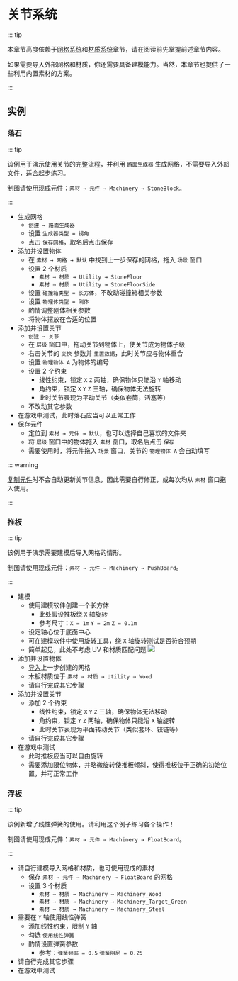 # 关节系统

::: tip

本章节高度依赖于[网格系统](/advanced/mesh-system.md)和[材质系统](/advanced/material-system.md)章节，请在阅读前先掌握前述章节内容。

如果需要导入外部网格和材质，你还需要具备建模能力。当然，本章节也提供了一些利用内置素材的方案。

:::

## 实例

### 落石

::: tip

该例用于演示使用关节的完整流程，并利用 `路面生成器` 生成网格，不需要导入外部文件，适合起步练习。

制图请使用现成元件：`素材 → 元件 → Machinery → StoneBlock`。

:::

- 生成网格
  - `创建 → 路面生成器`
  - 设置 `生成器类型 = 拐角`
  - 点击 `保存网格`，取名后点击保存
- 添加并设置物体
  - 在 `素材 → 网格 → 默认` 中找到上一步保存的网格，拖入 `场景` 窗口
  - 设置 2 个材质
    - `素材 → 材质 → Utility → StoneFloor`
    - `素材 → 材质 → Utility → StoneFloorSide`
  - 设置 `碰撞箱类型 = 长方体`，不改动碰撞箱相关参数
  - 设置 `物理体类型 = 刚体`
  - 酌情调整刚体相关参数
  - 将物体摆放在合适的位置
- 添加并设置关节
  - `创建 → 关节`
  - 在 `层级` 窗口中，拖动关节到物体上，使关节成为物体子级
  - 右击关节的 `变换` 参数并 `重置数据`，此时关节应与物体重合
  - 设置 `物理物体 A` 为物体的编号
  - 设置 2 个约束
    - 线性约束，锁定 `X` `Z` 两轴，确保物体只能沿 `Y` 轴移动
    - 角约束，锁定 `X` `Y` `Z` 三轴，确保物体无法旋转
    - 此时关节表现为平动关节（类似套筒，活塞等）
  - 不改动其它参数
- 在游戏中测试，此时落石应当可以正常工作
- 保存元件
  - 定位到 `素材 → 元件 → 默认`，也可以选择自己喜欢的文件夹
  - 将 `层级` 窗口中的物体拖入 `素材` 窗口，取名后点击 `保存`
  - 需要使用时，将元件拖入 `场景` 窗口，关节的 `物理物体 A` 会自动填写

::: warning

[复制元件](/start/basic-operation.md#复制元件)时不会自动更新关节信息，因此需要自行修正，或每次均从 `素材` 窗口拖入使用。

:::

### 推板

::: tip

该例用于演示需要建模后导入网格的情形。

制图请使用现成元件：`素材 → 元件 → Machinery → PushBoard`。

:::

- 建模
  - 使用建模软件创建一个长方体
    - 此处假设推板绕 `X` 轴旋转
    - 参考尺寸：`X = 1m` `Y = 2m` `Z = 0.1m`
  - 设定轴心位于底面中心
  - 可在建模软件中使用旋转工具，绕 `X` 轴旋转测试是否符合预期
  - 简单起见，此处不考虑 UV 和材质匹配问题
    ![](/images/mesh-example-push-board.png)
- 添加并设置物体
  - [导入](/advanced/mesh-system.md#导入网格)上一步创建的网格
  - 木板材质位于 `素材 → 材质 → Utility → Wood`
  - 请自行完成其它步骤
- 添加并设置关节
  - 添加 2 个约束
    - 线性约束，锁定 `X` `Y` `Z` 三轴，确保物体无法移动
    - 角约束，锁定 `Y` `Z` 两轴，确保物体只能沿 `X` 轴旋转
    - 此时关节表现为平面转动关节（类似套环、铰链等）
  - 请自行完成其它步骤
- 在游戏中测试
  - 此时推板应当可以自由旋转
  - 需要添加限位物体，并略微旋转使推板倾斜，使得推板位于正确的初始位置，并可正常工作

### 浮板

::: tip

该例新增了线性弹簧的使用。请利用这个例子练习各个操作！

制图请使用现成元件：`素材 → 元件 → Machinery → FloatBoard`。

:::

- 请自行建模导入网格和材质，也可使用现成的素材
  - 保存 `素材 → 元件 → Machinery → FloatBoard` 的网格
  - 设置 3 个材质
    - `素材 → 材质 → Machinery → Machinery_Wood`
    - `素材 → 材质 → Machinery → Machinery_Target_Green`
    - `素材 → 材质 → Machinery → Machinery_Steel`
- 需要在 `Y` 轴使用线性弹簧
  - 添加线性约束，限制 `Y` 轴
  - 勾选 `使用线性弹簧`
  - 酌情设置弹簧参数
    - 参考：`弹簧频率 = 0.5` `弹簧阻尼 = 0.25`
- 请自行完成其它步骤
- 在游戏中测试
